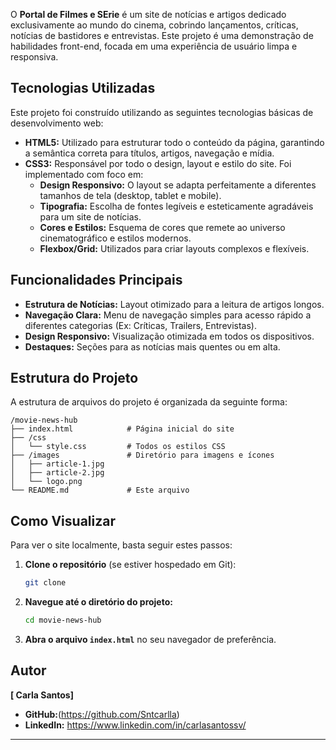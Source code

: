 

O **Portal de Filmes e SErie** é um site de notícias e artigos dedicado exclusivamente ao mundo do cinema, cobrindo lançamentos, críticas, notícias de bastidores e entrevistas. Este projeto é uma demonstração de habilidades front-end, focada em uma experiência de usuário limpa e responsiva.

## Tecnologias Utilizadas

Este projeto foi construído utilizando as seguintes tecnologias básicas de desenvolvimento web:

  * **HTML5:** Utilizado para estruturar todo o conteúdo da página, garantindo a semântica correta para títulos, artigos, navegação e mídia.
  * **CSS3:** Responsável por todo o design, layout e estilo do site. Foi implementado com foco em:
      * **Design Responsivo:** O layout se adapta perfeitamente a diferentes tamanhos de tela (desktop, tablet e mobile).
      * **Tipografia:** Escolha de fontes legíveis e esteticamente agradáveis para um site de notícias.
      * **Cores e Estilos:** Esquema de cores que remete ao universo cinematográfico e estilos modernos.
      * **Flexbox/Grid:** Utilizados para criar layouts complexos e flexíveis.

## Funcionalidades Principais

  * **Estrutura de Notícias:** Layout otimizado para a leitura de artigos longos.
  * **Navegação Clara:** Menu de navegação simples para acesso rápido a diferentes categorias (Ex: Críticas, Trailers, Entrevistas).
  * **Design Responsivo:** Visualização otimizada em todos os dispositivos.
  * **Destaques:** Seções para as notícias mais quentes ou em alta.

## Estrutura do Projeto

A estrutura de arquivos do projeto é organizada da seguinte forma:

```
/movie-news-hub
├── index.html            # Página inicial do site
├── /css
│   └── style.css         # Todos os estilos CSS
├── /images               # Diretório para imagens e ícones
│   ├── article-1.jpg
│   ├── article-2.jpg
│   └── logo.png
└── README.md             # Este arquivo
```

## Como Visualizar

Para ver o site localmente, basta seguir estes passos:

1.  **Clone o repositório** (se estiver hospedado em Git):
    ```bash
    git clone 
2.  **Navegue até o diretório do projeto:**
    ```bash
    cd movie-news-hub
    ```
3.  **Abra o arquivo `index.html`** no seu navegador de preferência.

## Autor

**[ Carla Santos]**

  * **GitHub:**(https://github.com/Sntcarlla)
  * **LinkedIn:** https://www.linkedin.com/in/carlasantossv/

-----
